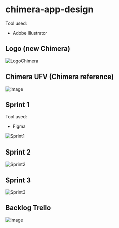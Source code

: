 # chimera-app-design

Tool used:
* Adobe Illustrator

## Logo (new Chimera)
![LogoChimera](https://github.com/mtsfreitas/chimera-app-design/assets/21324690/4da63dd7-2bac-4d18-a0ba-c4a799afee88)

## Chimera UFV (Chimera reference)
![image](https://github.com/mtsfreitas/chimera-app-design/assets/21324690/5705b94d-0110-4f80-a4ed-cadbfd364ece)

## Sprint 1

Tool used: 
* Figma

![Sprint1](https://github.com/mtsfreitas/chimera-app-design/assets/21324690/eb4ecdaa-bb20-4eea-93de-f0ab26bc5f60)

## Sprint 2 
![Sprint2](https://github.com/mtsfreitas/chimera-app-design/assets/21324690/c5e257d5-386f-4079-afd4-80b1ecf86536)

## Sprint 3
![Sprint3](https://github.com/mtsfreitas/chimera-app-design/assets/21324690/d18e81c0-390b-4565-9b05-5e998155bdda)

## Backlog Trello 
![image](https://github.com/mtsfreitas/chimera-app-design/assets/21324690/a03984a0-f03d-4ee5-8ee6-f70eec8f0f4c)
